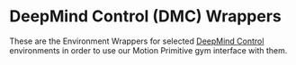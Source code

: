 # DeepMind Control (DMC) Wrappers

These are the Environment Wrappers for selected [DeepMind Control](https://deepmind.com/research/publications/2020/dm-control-Software-and-Tasks-for-Continuous-Control) environments in order to use our Motion Primitive gym interface with them.